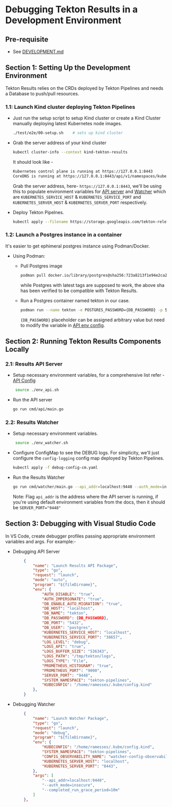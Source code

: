 # Debugging Tekton Results in a Development Environment

## Pre-requisite

- See [DEVELOPMENT.md](../DEVELOPMENT.md)

## Section 1: Setting Up the Development Environment

Tekton Results relies on the CRDs deployed by Tekton Pipelines and needs a Database to push/pull resources.

### 1.1: Launch Kind cluster deploying Tekton Pipelines

- Just run the setup script to setup Kind cluster or create a Kind Cluster manually deploying latest Kubernetes node images.

    ```sh
    ./test/e2e/00-setup.sh    # sets up kind cluster
    ```

- Grab the server address of your kind cluster

    ```sh
    kubectl cluster-info --context kind-tekton-results
    ```

    It should look like -

    ```sh
    Kubernetes control plane is running at https://127.0.0.1:8443
    CoreDNS is running at https://127.0.0.1:8443/api/v1/namespaces/kube-system/services/kube-dns:dns/proxy
    ```

    Grab the server address, here- `https://127.0.0.1:8443`, we'll be using this to populate environment variables for [API server](./env_api.sh) and [Watcher](./env_watcher.sh) which are `KUBERNETES_SERVICE_HOST` & `KUBERNETES_SERVICE_PORT` and `KUBERNETES_SERVER_HOST` & `KUBERNETES_SERVER_PORT` respectively.

- Deploy Tekton Pipelnes.

    ```sh
    kubectl apply --filename https://storage.googleapis.com/tekton-releases/pipeline/latest/release.yaml >/dev/null
    ```
    <!-- TODO:  Bonus: Deploy Tekton Dashboard-->

### 1.2: Launch a Postgres instance in a container

It's easier to get ephimeral postgres instance using Podman/Docker.

- Using Podman:

  - Pull Postgres image

    ```sh
    podman pull docker.io/library/postgres@sha256:723a8213f1e94e2ca2aa4335d441eb939ed010ec51821ffa8b381d55a0a20854
    ```

    while Postgres with latest tags are supposed to work, the above sha has been verified to be compatible with Tekton Results.

  - Run a Postgres container named tekton in our case.

    ```sh
    podman run --name tekton -e POSTGRES_PASSWORD={DB_PASSWORD} -p 5432:5432 postgres
    ```

    `{DB_PASSWORD}` placeholder can be assigned arbitrary value but need to modify the variable in [API env config](./env_api.sh).

## Section 2: Running Tekton Results Components Locally

### 2.1: Results API Server

- Setup necessary environment variables, for a comprehensive list refer - [API Config](../../pkg/api/server/config/config.go)

    ```sh
     source ./env_api.sh
    ```

- Run the API server

    ```sh
    go run cmd/api/main.go
    ```

### 2.2: Results Watcher

- Setup necessary environment variables.

    ```sh
     source ./env_watcher.sh
    ```

- Configure ConfigMap to see the DEBUG logs. For simplicity, we'll just configure the `config-logging` config map deployed by Tekton Pipelines.

    ```sh
    kubectl apply -f debug-config-cm.yaml
    ```
    <!-- TO DO: Use a separate config-map -->

<!-- - Optionally, add a section to do a Go Profiling -->

- Run the Results Watcher

    ```sh
    go run cmd/watcher/main.go --api_addr=localhost:9448 --auth_mode=insecure --completed_run_grace_period=10m --requeue_interval=1m
    ```

    Note: Flag `api_addr` is the address where the API server is running, if you're using default environment variables from the docs, then it should be `SERVER_PORT="9448"`

## Section 3: Debugging with Visual Studio Code

In VS Code, create debugger profiles passing appropriate environment variables and args. For example:-

- Debugging API Server

```json
        {
            "name": "Launch Results API Package",
            "type": "go",
            "request": "launch",
            "mode": "auto",
            "program": "${fileDirname}",
            "env": {
                "AUTH_DISABLE": "true",
                "AUTH_IMPERSONATE": "true",
                "DB_ENABLE_AUTO_MIGRATION": "true",
                "DB_HOST": "localhost",
                "DB_NAME": "tekton",
                "DB_PASSWORD": {DB_PASSWORD},
                "DB_PORT": "5432",
                "DB_USER": "postgres",
                "KUBERNETES_SERVICE_HOST": "localhost",
                "KUBERNETES_SERVICE_PORT": "38657",
                "LOG_LEVEL": "debug",
                "LOGS_API": "true",
                "LOGS_BUFFER_SIZE": "536343",
                "LOGS_PATH": "/tmp/tekton/logs",
                "LOGS_TYPE": "File",
                "PROMETHEUS_HISTOGRAM": "true",
                "PROMETHEUS_PORT": "9090",
                "SERVER_PORT": "9448",
                "SYSTEM_NAMESPACE": "tekton-pipelines",
                "KUBECONFIG": "/home/ramesses/.kube/config.kind"
            },
        }
```

- Debugging Watcher

```json
        {
            "name": "Launch Watcher Package",
            "type": "go",
            "request": "launch",
            "mode": "debug",
            "program": "${fileDirname}",
            "env": {
                "KUBECONFIG": "/home/ramesses/.kube/config.kind",
                "SYSTEM_NAMESPACE": "tekton-pipelines",
                "CONFIG_OBSERVABILITY_NAME": "watcher-config-observability",
                "KUBERNETES_SERVER_HOST": "localhost",
                "KUBERNETES_SERVER_PORT": "8443",
            },
            "args": [
                "--api_addr=localhost:9448",
                "--auth_mode=insecure",
                "--completed_run_grace_period=10m"
            ]
        },
```

